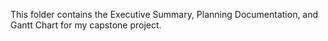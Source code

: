 This folder contains the Executive Summary, Planning Documentation, and Gantt Chart for my capstone project.
